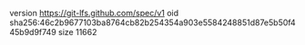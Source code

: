 version https://git-lfs.github.com/spec/v1
oid sha256:46c2b9677103ba8764cb82b254354a903e5584248851d87e5b50f445b9d9f749
size 11662
